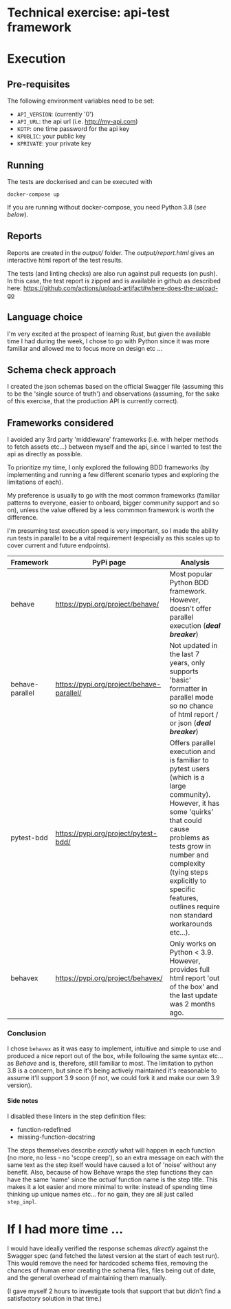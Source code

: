 
# Technical exercise: api-test framework

# Execution
## Pre-requisites
The following environment variables need to be set:
- `API_VERSION`: (currently '0')
- `API_URL`: the api url (i.e. http://my-api.com)
- `KOTP`: one time password for the api key
- `KPUBLIC`: your public key
- `KPRIVATE`: your private key

## Running
The tests are dockerised and can be executed with
```
docker-compose up
```
If you are running without docker-compose, you need Python 3.8 (_see below_).

## Reports
Reports are created in the _output/_ folder. The _output/report.html_ gives an interactive html report of the test results.

The tests (and linting checks) are also run against pull requests (on push). In this case, the test report is zipped and is available in github as described here: https://github.com/actions/upload-artifact#where-does-the-upload-go

## Language choice
I'm very excited at the prospect of learning Rust, but given the available time I had during the week, I chose to go with Python since it was more familiar and allowed me to focus more on design etc ...

## Schema check approach
I created the json schemas based on the official Swagger file (assuming this to be the 'single source of truth') and observations (assuming, for the sake of this exercise, that the production API is currently correct).

## Frameworks considered
I avoided any 3rd party 'middleware' frameworks (i.e. with helper methods to fetch assets etc...) between myself and the api, since I wanted to test the api as directly as possible.

To prioritize my time, I only explored the following BDD frameworks (by implementing and running a few different scenario types and exploring the limitations of each).

My preference is usually to go with the most common frameworks (familiar patterns to everyone, easier to onboard, bigger community support and so on), unless the value offered by a less commmon framework is worth the difference.

I'm presuming test execution speed is very important, so I made the ability run tests in parallel to be a vital requirement (especially as this scales up to cover current and future endpoints).

| Framework  | PyPi page  | Analysis   |
|---|---|---|
| behave  |https://pypi.org/project/behave/   | Most popular Python BDD framework. However, doesn't offer parallel execution (_**deal breaker**_)|
| behave-parallel  | https://pypi.org/project/behave-parallel/  | Not updated in the last 7 years, only supports 'basic' formatter in parallel mode so no chance of html report / or json (_**deal breaker**_)|
| pytest-bdd  |https://pypi.org/project/pytest-bdd/   | Offers parallel execution and is familiar to pytest users (which is a large community). However, it has some 'quirks' that could cause problems as tests grow in number and complexity (tying steps explicitly to specific features, outlines require non standard workarounds etc...).   |
| behavex  | https://pypi.org/project/behavex/  | Only works on Python < 3.9. However, provides full html report 'out of the box' and the last update was 2 months ago.  |

### Conclusion
I chose `behavex` as it was easy to implement, intuitive and simple to use and produced a nice report out of the box, while following the same syntax etc... as _Behave_ and is, therefore, still familiar to most. The limitation to python 3.8 is a concern, but since it's being actively maintained it's reasonable to assume it'll support 3.9 soon (if not, we could fork it and make our own 3.9 version).

#### Side notes
I disabled these linters in the step definition files:
- function-redefined
- missing-function-docstring

The steps themselves describe _exactly_ what will happen in each function (no more, no less -  no 'scope creep'), so an extra message on each with the same text as the step itself would have caused a lot of 'noise' without any benefit.
Also, because of how Behave wraps the step functions they can have the same 'name' since the _actual_ function name is the step title. This makes it a lot easier and more minimal to write: instead of spending time thinking up unique names etc... for no gain, they are all just called `step_impl`.

# If I had more time ...
I would have ideally verified the response schemas _directly_ against the Swagger spec (and fetched the latest version at the start of each test run). This would remove the need for hardcoded schema files, removing the chances of human error creating the schema files, files being out of date, and the general overhead of maintaining them manually.

(I gave myself 2 hours to investigate tools that support that but didn't find a satisfactory solution in that time.)
